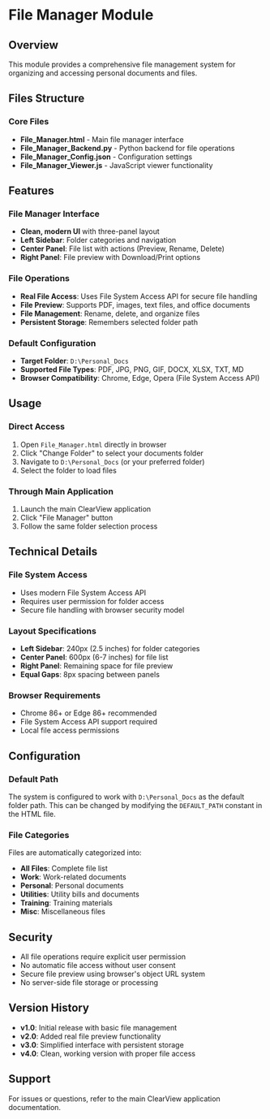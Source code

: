 # File Manager Module

## Overview
This module provides a comprehensive file management system for organizing and accessing personal documents and files.

## Files Structure

### Core Files
- **File_Manager.html** - Main file manager interface
- **File_Manager_Backend.py** - Python backend for file operations
- **File_Manager_Config.json** - Configuration settings
- **File_Manager_Viewer.js** - JavaScript viewer functionality

## Features

### File Manager Interface
- **Clean, modern UI** with three-panel layout
- **Left Sidebar**: Folder categories and navigation
- **Center Panel**: File list with actions (Preview, Rename, Delete)
- **Right Panel**: File preview with Download/Print options

### File Operations
- **Real File Access**: Uses File System Access API for secure file handling
- **File Preview**: Supports PDF, images, text files, and office documents
- **File Management**: Rename, delete, and organize files
- **Persistent Storage**: Remembers selected folder path

### Default Configuration
- **Target Folder**: `D:\Personal_Docs`
- **Supported File Types**: PDF, JPG, PNG, GIF, DOCX, XLSX, TXT, MD
- **Browser Compatibility**: Chrome, Edge, Opera (File System Access API)

## Usage

### Direct Access
1. Open `File_Manager.html` directly in browser
2. Click "Change Folder" to select your documents folder
3. Navigate to `D:\Personal_Docs` (or your preferred folder)
4. Select the folder to load files

### Through Main Application
1. Launch the main ClearView application
2. Click "File Manager" button
3. Follow the same folder selection process

## Technical Details

### File System Access
- Uses modern File System Access API
- Requires user permission for folder access
- Secure file handling with browser security model

### Layout Specifications
- **Left Sidebar**: 240px (2.5 inches) for folder categories
- **Center Panel**: 600px (6-7 inches) for file list
- **Right Panel**: Remaining space for file preview
- **Equal Gaps**: 8px spacing between panels

### Browser Requirements
- Chrome 86+ or Edge 86+ recommended
- File System Access API support required
- Local file access permissions

## Configuration

### Default Path
The system is configured to work with `D:\Personal_Docs` as the default folder path. This can be changed by modifying the `DEFAULT_PATH` constant in the HTML file.

### File Categories
Files are automatically categorized into:
- **All Files**: Complete file list
- **Work**: Work-related documents
- **Personal**: Personal documents
- **Utilities**: Utility bills and documents
- **Training**: Training materials
- **Misc**: Miscellaneous files

## Security
- All file operations require explicit user permission
- No automatic file access without user consent
- Secure file preview using browser's object URL system
- No server-side file storage or processing

## Version History
- **v1.0**: Initial release with basic file management
- **v2.0**: Added real file preview functionality
- **v3.0**: Simplified interface with persistent storage
- **v4.0**: Clean, working version with proper file access

## Support
For issues or questions, refer to the main ClearView application documentation.

